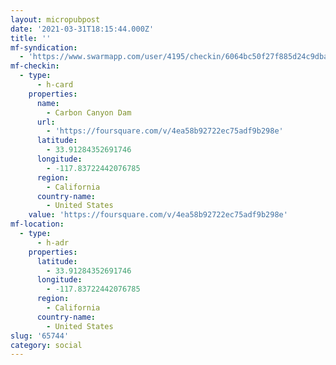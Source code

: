 ```yaml
---
layout: micropubpost
date: '2021-03-31T18:15:44.000Z'
title: ''
mf-syndication:
  - 'https://www.swarmapp.com/user/4195/checkin/6064bc50f27f885d24c9dbad'
mf-checkin:
  - type:
      - h-card
    properties:
      name:
        - Carbon Canyon Dam
      url:
        - 'https://foursquare.com/v/4ea58b92722ec75adf9b298e'
      latitude:
        - 33.91284352691746
      longitude:
        - -117.83722442076785
      region:
        - California
      country-name:
        - United States
    value: 'https://foursquare.com/v/4ea58b92722ec75adf9b298e'
mf-location:
  - type:
      - h-adr
    properties:
      latitude:
        - 33.91284352691746
      longitude:
        - -117.83722442076785
      region:
        - California
      country-name:
        - United States
slug: '65744'
category: social
---
```

